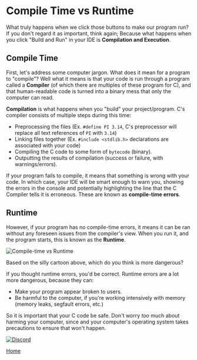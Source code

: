 # Compile Time vs Runtime
What truly happens when we click those buttons to make our program run? If you don't regard it as important, think again; Because what happens when you click "Build and Run" in your IDE is **Compilation and Execution**.

## Compile Time
First, let's address some computer jargon. What does it mean for a program to "compile"? Well what it means is that your code is run through a program called a **Compiler** (of which there are multiples of these program for C), and that human-readable code is turned into a binary mess that only the computer can read.

**Compilation** is what happens when you "build" your project/program. C's compiler consists of multiple steps during this time:
- Preprocessing the files (Ex. ``#define PI 3.14``, C's preprocessor will replace all text references of ``PI`` with ``3.14``)
- Linking files together (Ex. ``#include <stdlib.h>`` declarations are associated with your code)
- Compiling the C code to some form of ``bytecode`` (binary).
- Outputting the results of compilation (success or failure, with warnings/errors).

If your program fails to compile, it means that something is wrong with your code. In which case, your IDE will be smart enough to warn you, showing the errors in the console and potentially highlighting the line that the C Compiler tells it is erroneous. These are known as **compile-time errors**.

## Runtime
However, if your program has no compile-time errors, it means it can be ran without any foreseen issues from the compiler's view. When you run it, and the program starts, this is known as the **Runtime**.

![Compile-time vs Runtime](https://i.pinimg.com/originals/4c/68/1e/4c681e62914cc2b2b89d0762d7e5ea08.png)

Based on the silly cartoon above, which do you think is more dangerous?

If you thought runtime errors, you'd be correct. Runtime errors are a lot more dangerous, because they can:
- Make your program appear broken to users.
- Be harmful to the computer, if you're working intensively with memory (memory leaks, segfault errors, etc.)

So it is important that your C code be safe. Don't worry *too* much about harming your computer, since  and your computer's operating system takes precautions to ensure that won't happen.

[![Discord](https://img.shields.io/discord/609993365832073217?color=7289da&label=discord)](https://discord.gg/Sw3npy4)

[Home](https://bvanseg.github.io)